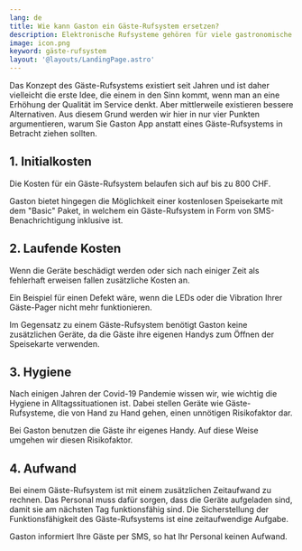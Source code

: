 ```yaml
---
lang: de
title: Wie kann Gaston ein Gäste-Rufsystem ersetzen?
description: Elektronische Rufsysteme gehören für viele gastronomische Betriebe längst zum Alltag. Der praktische Nutzen im Arbeitsalltag macht ein solches System für die moderne Gastronomie unverzichtbar.
image: icon.png
keyword: gäste-rufsystem
layout: '@layouts/LandingPage.astro'
---
```


Das Konzept des Gäste-Rufsystems existiert seit Jahren und ist daher vielleicht die erste Idee, die einem in den Sinn kommt, wenn man an eine Erhöhung der Qualität im Service denkt. Aber mittlerweile existieren bessere Alternativen. Aus diesem Grund werden wir hier in nur vier Punkten argumentieren, warum Sie Gaston App anstatt eines Gäste-Rufsystems in Betracht ziehen sollten.

## 1. Initialkosten

Die Kosten für ein Gäste-Rufsystem belaufen sich auf bis zu 800 CHF.

Gaston bietet hingegen die Möglichkeit einer kostenlosen Speisekarte mit dem "Basic" Paket, in welchem ein Gäste-Rufsystem in Form von SMS-Benachrichtigung inklusive ist.

## 2. Laufende Kosten

Wenn die Geräte beschädigt werden oder sich nach einiger Zeit als fehlerhaft erweisen fallen zusätzliche Kosten an.

Ein Beispiel für einen Defekt wäre, wenn die LEDs oder die Vibration Ihrer Gäste-Pager nicht mehr funktionieren.

Im Gegensatz zu einem Gäste-Rufsystem benötigt Gaston keine zusätzlichen Geräte, da die Gäste ihre eigenen Handys zum Öffnen der Speisekarte verwenden.

## 3. Hygiene

Nach einigen Jahren der Covid-19 Pandemie wissen wir, wie wichtig die Hygiene in Alltagssituationen ist. Dabei stellen Geräte wie Gäste-Rufsysteme, die von Hand zu Hand gehen, einen unnötigen Risikofaktor dar.

Bei Gaston benutzen die Gäste ihr eigenes Handy. Auf diese Weise umgehen wir diesen Risikofaktor.

## 4. Aufwand

Bei einem Gäste-Rufsystem ist mit einem zusätzlichen Zeitaufwand zu rechnen. Das Personal muss dafür sorgen, dass die Geräte aufgeladen sind, damit sie am nächsten Tag funktionsfähig sind. Die Sicherstellung der Funktionsfähigkeit des Gäste-Rufsystems ist eine zeitaufwendige Aufgabe.

Gaston informiert Ihre Gäste per SMS, so hat Ihr Personal keinen Aufwand.
